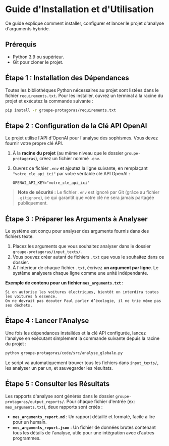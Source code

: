 # Guide d'Installation et d'Utilisation

Ce guide explique comment installer, configurer et lancer le projet d'analyse d'arguments hybride.

## Prérequis

- Python 3.9 ou supérieur.
- Git pour cloner le projet.

## Étape 1 : Installation des Dépendances

Toutes les bibliothèques Python nécessaires au projet sont listées dans le fichier `requirements.txt`. Pour les installer, ouvrez un terminal à la racine du projet et exécutez la commande suivante :

```bash
pip install -r groupe-protagoras/requirements.txt
```

## Étape 2 : Configuration de la Clé API OpenAI

Le projet utilise l'API d'OpenAI pour l'analyse des sophismes. Vous devez fournir votre propre clé API.

1.  À la **racine du projet** (au même niveau que le dossier `groupe-protagoras`), créez un fichier nommé `.env`.
2.  Ouvrez ce fichier `.env` et ajoutez la ligne suivante, en remplaçant `"votre_cle_api_ici"` par votre véritable clé API OpenAI :

    ```properties
    OPENAI_API_KEY="votre_cle_api_ici"
    ```

> **Note de sécurité :** Le fichier `.env` est ignoré par Git (grâce au fichier `.gitignore`), ce qui garantit que votre clé ne sera jamais partagée publiquement.

## Étape 3 : Préparer les Arguments à Analyser

Le système est conçu pour analyser des arguments fournis dans des fichiers texte.

1.  Placez les arguments que vous souhaitez analyser dans le dossier `groupe-protagoras/input_texts/`.
2.  Vous pouvez créer autant de fichiers `.txt` que vous le souhaitez dans ce dossier.
3.  À l'intérieur de chaque fichier `.txt`, écrivez **un argument par ligne**. Le système analysera chaque ligne comme une unité indépendante.

**Exemple de contenu pour un fichier `mes_arguments.txt` :**
```
Si on autorise les voitures électriques, bientôt on interdira toutes les voitures à essence.
On ne devrait pas écouter Paul parler d’écologie, il ne trie même pas ses déchets.
```

## Étape 4 : Lancer l'Analyse

Une fois les dépendances installées et la clé API configurée, lancez l'analyse en exécutant simplement la commande suivante depuis la racine du projet :

```bash
python groupe-protagoras/code/src/analyse_globale.py
```

Le script va automatiquement trouver tous les fichiers dans `input_texts/`, les analyser un par un, et sauvegarder les résultats.

## Étape 5 : Consulter les Résultats

Les rapports d'analyse sont générés dans le dossier `groupe-protagoras/output_reports/`. Pour chaque fichier d'entrée (ex: `mes_arguments.txt`), deux rapports sont créés :

-   **`mes_arguments_report.md`** : Un rapport détaillé et formaté, facile à lire pour un humain.
-   **`mes_arguments_report.json`** : Un fichier de données brutes contenant tous les détails de l'analyse, utile pour une intégration avec d'autres programmes.